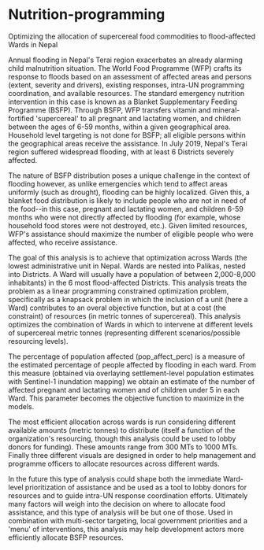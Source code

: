 # Nutrition-programming
Optimizing the allocation of supercereal food commodities to flood-affected Wards in Nepal

Annual flooding in Nepal's Terai region exacerbates an already alarming child malnutrition situation. The World Food Programme (WFP) crafts its response to floods based on an assessment of affected areas and persons (extent, severity and drivers), existing responses, intra-UN programming coordination, and available resources. The standard emergency nutrition intervention in this case is known as a Blanket Supplementary Feeding Programme (BSFP). Through BSFP, WFP transfers vitamin and mineral-fortified 'supercereal' to all pregnant and lactating women, and children between the ages of 6-59 months, within a given geographical area. Household level targeting is not done for BSFP; all eligible persons within the geographical areas receive the assistance. In July 2019, Nepal's Terai region suffered widespread flooding, with at least 6 Districts severely affected.

The nature of BSFP distribution poses a unique challenge in the context of flooding however, as unlike emergencies which tend to affect areas uniformly (such as drought), flooding can be highly localized. Given this, a blanket food distribution is likely to include people who are not in need of the food--in this case, pregnant and lactating women, and children 6-59 months who were not directly affected by flooding (for example, whose household food stores were not destroyed, etc.). Given limited resources, WFP's assistance should maximize the number of eligible people who were affected, who receive assistance.

The goal of this analysis is to achieve that optimization across Wards (the lowest administrative unit in Nepal. Wards are nested into Palikas, nested into Districts. A Ward will usually have a population of between 2,000-8,000 inhabitants) in the 6 most flood-affected Districts. This analysis treats the problem as a linear programming constrained optimization problem, specifically as a knapsack problem in which the inclusion of a unit (here a Ward) contributes to an overal objective function, but at a cost (the constraint) of resources (in metric tonnes of supercereal). This analysis optimizes the combination of Wards in which to intervene at different levels of supercereal metric tonnes (representing different scenarios/possible resourcing levels).

The percentage of population affected (pop_affect_perc) is a measure of the estimated percentage of people affected by flooding in each ward. From this measure (obtained via overlaying settlement-level population estimates with Sentinel-1 inundation mapping) we obtain an estimate of the number of affected pregnant and lactating women and of children under 5 in each Ward. This parameter becomes the objective function to maximize in the models.

The most efficient allocation across wards is run considering different available amounts (metric tonnes) to distribute (itself a function of the organization's resourcing, though this analysis could be used to lobby donors for funding). These amounts range from 300 MTs to 1000 MTs. Finally three different visuals are designed in order to help management and programme officers to allocate resources across different wards.

In the future this type of analysis could shape both the immediate Ward-level prioritization of assistance and be used as a tool to lobby donors for resources and to guide intra-UN response coordination efforts. Ultimately many factors will weigh into the decision on where to allocate food assistance, and this type of analysis will be but one of those. Used in combination with multi-sector targeting, local government priorities and a 'menu' of interventions, this analysis may help development actors more efficiently allocate BSFP resources.
